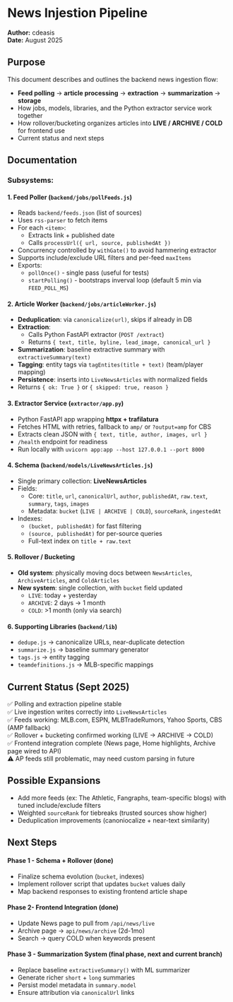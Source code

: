 # News Injestion Pipeline

**Author:** cdeasis<br>
**Date:** August 2025

## Purpose
This document describes and outlines the backend news ingestion flow:
- **Feed polling** &rarr; **article processing** &rarr; **extraction** &rarr; **summarization** &rarr; **storage**
- How jobs, models, libraries, and the Python extractor service work together
- How rollover/bucketing organizes articles into **LIVE / ARCHIVE / COLD** for frontend use
- Current status and next steps

## Documentation

### Subsystems:

#### 1. **Feed Poller** (`backend/jobs/pollFeeds.js`)
- Reads `backend/feeds.json` (list of sources)
- Uses `rss-parser` to fetch items
- For each `<item>`:
    - Extracts link + published date
    - Calls `processUrl({ url, source, publishedAt })`
- Concurrency controlled by `withGate()` to avoid hammering extractor
- Supports include/exclude URL filters and per-feed `maxItems`
- Exports:
    - `pollOnce()` - single pass (useful for tests)
    - `startPolling()` - bootstraps inverval loop (default 5 min via `FEED_POLL_MS`)
#### 2. **Article Worker** (`backend/jobs/articleWorker.js`)
- **Deduplication**: via `canonicalize(url)`, skips if already in DB
- **Extraction**:
    - Calls Python FastAPI extractor (`POST /extract`)
    - Returns `{ text, title, byline, lead_image, canonical_url }`
- **Summarization**: baseline extractive summary with `extractiveSummary(text)`
- **Tagging**: entity tags via `tagEntites(title + text)` (team/player mapping)
- **Persistence**: inserts into `LiveNewsArticles` with normalized fields
- Returns `{ ok: True }` or `{ skipped: true, reason }`
#### 3. **Extractor Service** (`extractor/app.py`)
- Python FastAPI app wrapping **httpx + trafilatura**
- Fetches HTML with retries, fallback to `amp/` or `?output=amp` for CBS
- Extracts clean JSON with `{ text, title, author, images, url }`
- `/health` endpoint for readiness
- Run locally with `uvicorn app:app --host 127.0.0.1 --port 8000`
#### 4. **Schema** (`backend/models/LiveNewsArticles.js`)
- Single primary collection: **LiveNewsArticles**
- Fields:
    - Core: `title`, `url`, `canonicalUrl`, `author`, `publishedAt`, `raw.text`, `summary`, `tags`, `images`
    - Metadata: `bucket` (`LIVE | ARCHIVE | COLD`), `sourceRank`, `ingestedAt`
- Indexes:
    - `(bucket, publishedAt)` for fast filtering
    - `(source, publishedAt)` for per-source queries
    - Full-text index on `title + raw.text`
#### 5. **Rollover / Bucketing**
- **Old system**: physically moving docs between `NewsArticles`, `ArchiveArticles`, and `ColdArticles`
- **New system**: single collection, with `bucket` field updated
    - `LIVE`: today + yesterday
    - `ARCHIVE`: 2 days &rarr; 1 month
    - `COLD`: >1 month (only via search)
#### 6. **Supporting Libraries** (`backend/lib`)
- `dedupe.js` &rarr; canonicalize URLs, near-duplicate detection
- `summarize.js` &rarr; baseline summary generator
- `tags.js` &rarr; entity tagging
- `teamdefinitions.js` &rarr; MLB-specific mappings

## Current Status (Sept 2025)
✅ Polling and extraction pipeline stable<br>
✅ Live ingestion writes correctly into `LiveNewsArticles`<br>
✅ Feeds working: MLB.com, ESPN, MLBTradeRumors, Yahoo Sports, CBS (AMP fallback)<br>
✅ Rollover + bucketing confirmed working (LIVE &rarr; ARCHIVE &rarr; COLD)<br>
✅ Frontend integration complete (News page, Home highlights, Archive page wired to API)<br>
⚠️ AP feeds still problematic, may need custom parsing in future<br>

## Possible Expansions
- Add more feeds (ex: The Athletic, Fangraphs, team-specific blogs) with tuned include/exclude filters
- Weighted `sourceRank` for tiebreaks (trusted sources show higher)
- Deduplication improvements (canoniocalize + near-text similarity)

## Next Steps

#### **Phase 1 - Schema + Rollover (done)**
- Finalize schema evolution (`bucket`, indexes)
- Implement rollover script that updates `bucket` values daily
- Map backend responses to existing frontend article shape

#### **Phase 2- Frontend Integration (done)**
- Update News page to pull from `/api/news/live`
- Archive page &rarr; `api/news/archive` (2d-1mo)
- Search &rarr; query COLD when keywords present

#### **Phase 3 - Summarization System (final phase, next and current branch)**
- Replace baseline `extractiveSummary()` with ML summarizer
- Generate richer `short` + `long` summaries
- Persist model metadata in `summary.model`
- Ensure attribution via `canonicalUrl` links